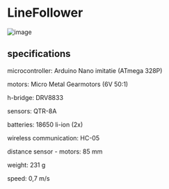 # LineFollower

![image](https://github.com/RobinCopp/Linefollower/assets/146443186/a34951ad-b071-4c77-b38e-600d0da9dd1e)

  
## specifications

microcontroller: Arduino Nano imitatie (ATmega 328P)

motors: Micro Metal Gearmotors (6V 50:1)

h-bridge: DRV8833

sensors: QTR-8A

batteries: 18650 li-ion (2x)

wireless communication: HC-05

distance sensor - motors: 85 mm

weight: 231 g

speed: 0,7 m/s

